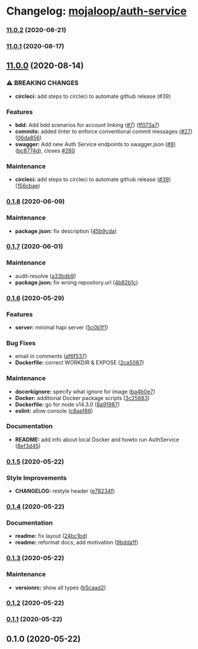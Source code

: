 # Changelog: [mojaloop/auth-service](https://github.com/mojaloop/auth-service)
### [11.0.2](https://github.com/mojaloop/auth-service/compare/v11.0.1...v11.0.2) (2020-08-21)

### [11.0.1](https://github.com/mojaloop/auth-service/compare/v11.0.0...v11.0.1) (2020-08-17)

## [11.0.0](https://github.com/mojaloop/auth-service/compare/v0.1.7...v11.0.0) (2020-08-14)


### ⚠ BREAKING CHANGES

* **circleci:** add steps to circleci to automate github release (#39)

### Features

* **bdd:** Add bdd scenarios for account linking ([#7](https://github.com/mojaloop/auth-service/issues/7)) ([ff073a7](https://github.com/mojaloop/auth-service/commit/ff073a78d534d2ea84c30c2771a64da9f7c9990f))
* **commits:** added linter to enforce conventional commit messages ([#27](https://github.com/mojaloop/auth-service/issues/27)) ([06da856](https://github.com/mojaloop/auth-service/commit/06da856fa02b257d7839d72ab3a355a82be6d00b))
* **swagger:** Add new Auth Service endpoints to swagger.json ([#8](https://github.com/mojaloop/auth-service/issues/8)) ([bc8774d](https://github.com/mojaloop/auth-service/commit/bc8774da9d96dfbb0dab65381fd629ae45d1ba38)), closes [#280](https://github.com/mojaloop/auth-service/issues/280)


### Maintenance

* **circleci:** add steps to circleci to automate github release ([#39](https://github.com/mojaloop/auth-service/issues/39)) ([156cbae](https://github.com/mojaloop/auth-service/commit/156cbae4941dd86759c926a16d3c39212321fa73))

### [0.1.8](https://github.com/mojaloop/auth-service/compare/v0.1.7...v0.1.8) (2020-06-09)


### Maintenance

* **package.json:** fix description ([45b9cda](https://github.com/mojaloop/auth-service/commit/45b9cda5434e59747fa6095fb94a6ebcadbb0cdb))

### [0.1.7](https://github.com/mojaloop/auth-service/compare/v0.1.6...v0.1.7) (2020-06-01)


### Maintenance

* audit-resolve ([a33bdb9](https://github.com/mojaloop/auth-service/commit/a33bdb95830015874cf0a27bef2297f78b082e24))
* **package.json:** fix wrong repository.url ([4b82b1c](https://github.com/mojaloop/auth-service/commit/4b82b1ca4f14b5955dc9ae9040abe2951b47f650))

### [0.1.6](https://github.com/mojaloop/AuthService/compare/v0.1.5...v0.1.6) (2020-05-29)


### Features

* **server:** minimal hapi server ([5c0b1f1](https://github.com/mojaloop/AuthService/commit/5c0b1f1a2667d0f25d6b1d60c8b8ec5a89adf271))


### Bug Fixes

* email in comments ([af6f537](https://github.com/mojaloop/AuthService/commit/af6f53715544ed3a57b4ae5598f96b683450863a))
* **Dockerfile:** correct WORKDIR & EXPOSE ([2ca5087](https://github.com/mojaloop/AuthService/commit/2ca50876ad382ce73f4de32764f60de96ea74243))


### Maintenance

* **docerkignore:** specify what ignore for image ([ba4b0e7](https://github.com/mojaloop/AuthService/commit/ba4b0e79736166d60412e5faaa62ea9e03d3fc06))
* **Docker:** additional Docker package scripts ([3c25883](https://github.com/mojaloop/AuthService/commit/3c25883f85ef3143571b3f027224a441b30dec7d))
* **Dockerfile:** go for node v14.3.0 ([8a91987](https://github.com/mojaloop/AuthService/commit/8a91987718ee4a3511f80f4d1a3ea11021b75439))
* **eslint:** allow console ([c8aef86](https://github.com/mojaloop/AuthService/commit/c8aef862d371b91fda237ec38057fcdd1085d057))


### Documentation

* **README:** add info about local Docker and howto run AuthService ([8ef3d45](https://github.com/mojaloop/AuthService/commit/8ef3d45dabbc5a9d5be451322de0dd8b585f601f))

### [0.1.5](https://github.com/mojaloop/auth-service/compare/v0.1.4...v0.1.5) (2020-05-22)


### Style Improvements

* **CHANGELOG:** restyle header ([e78234f](https://github.com/mojaloop/auth-service/commit/e78234f5cdbc3e93c72b6bdd024f69f2d4f68193))

### [0.1.4](https://github.com/mojaloop/auth-service/compare/v0.1.3...v0.1.4) (2020-05-22)


### Documentation

* **readme:** fix layout ([24bc1bd](https://github.com/mojaloop/auth-service/commit/24bc1bd07ecdcc26a0574e82b91e14954cc7671f))
* **readme:** reformat docs, add motivation ([9bdda1f](https://github.com/mojaloop/auth-service/commit/9bdda1f5b771b7efc2f5c696a9cdcd9f6b76f05f))

### [0.1.3](https://github.com/mojaloop/auth-service/compare/v0.1.2...v0.1.3) (2020-05-22)


### Maintenance

* **versionrc:** show all types ([b5caad2](https://github.com/mojaloop/auth-service/commit/b5caad2c35cef0b3bf1d6b503b9d1e4fdead6844))

### [0.1.2](https://github.com/mojaloop/auth-service/compare/v0.1.1...v0.1.2) (2020-05-22)

### [0.1.1](https://github.com/mojaloop/auth-service/compare/v0.1.0...v0.1.1) (2020-05-22)

## 0.1.0 (2020-05-22)
